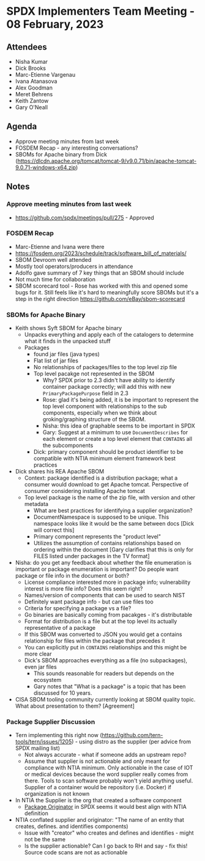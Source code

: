 # SPDX Implementers Team Meeting - 08 February, 2023

## Attendees
* Nisha Kumar
* Dick Brooks
* Marc-Etienne Vargenau
* Ivana Atanasova
* Alex Goodman
* Meret Behrens
* Keith Zantow
* Gary O'Neall

## Agenda
* Approve meeting minutes from last week
* FOSDEM Recap - any interesting conversations?
* SBOMs for Apache binary from Dick (https://dlcdn.apache.org/tomcat/tomcat-9/v9.0.71/bin/apache-tomcat-9.0.71-windows-x64.zip)

## Notes
### Approve meeting minutes from last week
* https://github.com/spdx/meetings/pull/275 - Approved

### FOSDEM Recap
* Marc-Etienne and Ivana were there
* https://fosdem.org/2023/schedule/track/software_bill_of_materials/
* SBOM Devroom well attended
* Mostly tool operators/producers in attendance
* Adolfo gave summary of 7 key things that an SBOM should include
* Not much time for collaboration
* SBOM scorecard tool - Rose has worked with this and opened some bugs for it. Still feels like it's hard to meaningfully score SBOMs but it's a step in the right direction https://github.com/eBay/sbom-scorecard

### SBOMs for Apache Binary
* Keith shows Syft SBOM for Apache binary
  * Unpacks everything and apply each of the catalogers to determine what it finds in the unpacked stuff
  * Packages
    * found jar files (java types)
    * Flat list of jar files 
    * No relationships of packages/files to the top level zip file
    * Top level pacakge not represented in the SBOM
      * Why? SPDX prior to 2.3 didn't have ability to identify container package correctly; will add this with new `PrimaryPackagePurpose` field in 2.3
      * Rose: glad it's being added, it is be important to represent the top level component with relationships to the sub components, especially when we think about groking/graphing structure of the SBOM.
      * Nisha: this idea of graphable seems to be important in SPDX
      * Gary: Suggest at a minimum to use `DocumentDescribes` for each element or create a top level element that `CONTAINS` all the subcomponents
    * Dick: primary component should be product identifier to be compatible with NTIA minimum element framework best practices
* Dick shares his REA Apache SBOM
  * Context: package identified is a distribution package; what a consumer would download to get Apache tomcat. Perspective of consumer considering installing Apache tomcat
  * Top  level package is the name of the zip file, with version and other metadata
    * What are best practices for identifying a supplier organization?
    * DocumentNamespace is supposed to be unique. This namespace looks like it would be the same between docs [Dick will correct this]
    * Primary component represents the "product level"
    * Utilizes the assumption of contains relationships based on ordering within the document [Gary clarifies that this is only for FILES listed under packages in the TV format]
* Nisha: do you get any feedback about whether the file enumeration is important or package enumeration is important? Do people want package or file info in the document or both?
  * License compliance interested more in package info; vulnerability interest is more file info? Does this seem right?
  * Names/version of components that can be used to search NIST 
  * Definitely want package info - but can use files too
  * Criteria for specifying a package vs a file?
  * Go binaries are basically coming from pacakges - it's distributable
  * Format for distribution is a file but at the top level its actually representative of a package
  * If this SBOM was converted to JSON you would get a contains relationship for files within the package that precedes it
  * You can explicitly put in `CONTAINS` relationships and this might be more clear
  * Dick's SBOM approaches everything as a file (no subpackages), even jar files
    * This sounds reasonable for readers but depends on the ecosystem
    * Gary notes that "What is a package" is a topic that has been discussed for 10 years.
* CISA SBOM tooling community currently looking at SBOM quality topic. What about presentation to them? [Agreement]

### Package Supplier Discussion
* Tern implementing this right now (https://github.com/tern-tools/tern/issues/1205) - using distro as the supplier (per advice from SPDX mailing list)
  * Not always accurate - what if someone adds an upstream repo?
  * Assume that supplier is not actionable and only meant for compliance with NTIA minimum. Only actionable in the case of IOT or medical devices because the word supplier really comes from there. Tools to scan software probably won't yield anything useful. Supplier of a container would be repository (i.e. Docker) if organization is not known
* In NTIA the Supplier is the org that created a software component
  * [Package Originator](https://spdx.github.io/spdx-spec/v2.3/package-information/#76-package-originator-field) in SPDX seems it would best align with NTIA definition
* NTIA conflated supplier and originator: "The name of an entity that creates, defines. and identifies components)
  * Issue with "creator" who creates and defines and identifies - might not be the same
  * Is the supplier actionable? Can I go back to RH and say - fix this! Source code scans are not as actionable
